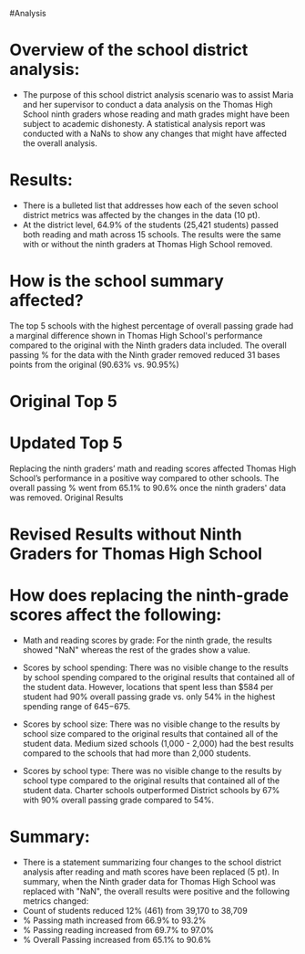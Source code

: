 #Analysis 

#	Overview of the school district analysis:
-	The purpose of this school district analysis scenario was to assist Maria and her supervisor to conduct a data analysis on the Thomas High School ninth graders whose reading and math grades might have been subject to academic dishonesty. A statistical analysis report was conducted with a NaNs to show any changes that might have affected the overall analysis.
#	Results:
-	There is a bulleted list that addresses how each of the seven school district metrics was affected by the changes in the data (10 pt).
-	At the district level, 64.9% of the students (25,421 students) passed both reading and math across 15 schools. The results were the same with or without the ninth graders at Thomas High School removed.


# How is the school summary affected?
The top 5 schools with the highest percentage of overall passing grade had a marginal difference shown in Thomas High School's performance compared to the original with the Ninth graders data included. The overall passing % for the data with the Ninth grader removed reduced 31 bases points from the original (90.63% vs. 90.95%)
# Original Top 5

# Updated Top 5
Replacing the ninth graders’ math and reading scores affected Thomas High School’s performance in a positive way compared to other schools. The overall passing % went from 65.1% to 90.6% once the ninth graders' data was removed.
Original Results

# Revised Results without Ninth Graders for Thomas High School

# How does replacing the ninth-grade scores affect the following:
-	Math and reading scores by grade: For the ninth grade, the results showed "NaN" whereas the rest of the grades show a value.

-	Scores by school spending: There was no visible change to the results by school spending compared to the original results that contained all of the student data. However, locations that spent less than $584 per student had 90% overall passing grade vs. only 54% in the highest spending range of $645-$675.

-	Scores by school size: There was no visible change to the results by school size compared to the original results that contained all of the student data. Medium sized schools (1,000 - 2,000) had the best results compared to the schools that had more than 2,000 students.

-	Scores by school type: There was no visible change to the results by school type compared to the original results that contained all of the student data. Charter schools outperformed District schools by 67% with 90% overall passing grade compared to 54%.

#	Summary:
-	There is a statement summarizing four changes to the school district analysis after reading and math scores have been replaced (5 pt).
In summary, when the Ninth grader data for Thomas High School was replaced with "NaN", the overall results were positive and the following metrics changed:
-	Count of students reduced 12% (461) from 39,170 to 38,709
-	% Passing math increased from 66.9% to 93.2%
-	% Passing reading increased from 69.7% to 97.0%
-	% Overall Passing increased from 65.1% to 90.6%
